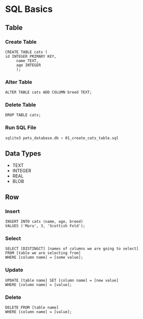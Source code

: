 # SQL Basics
## Table
### Create Table
```sqlite
CREATE TABLE cats (
id INTEGER PRIMARY KEY,
     name TEXT, 
     age INTEGER
     );
```

### Alter Table
```sqlite
ALTER TABLE cats ADD COLUMN breed TEXT;
```

### Delete Table
```sqlite
DROP TABLE cats;
```

### Run SQL File
```bash
sqlite3 pets_database.db < 01_create_cats_table.sql
```

## Data Types

- TEXT
- INTEGER
- REAL
- BLOB

## Row

### Insert
```sqlite
INSERT INTO cats (name, age, breed)
VALUES ('Maru', 3, 'Scottish Fold');
```

### Select
```sqlite
SELECT [DISTINGCT] [names of columns we are going to select]
FROM [table we are selecting from]
WHERE [column name] = [some value];
```

### Update
```sqlite
UPDATE [table name] SET [column name] = [new value]
WHERE [column name] = [value];
```

### Delete
```sqlite
DELETE FROM [table name]
WHERE [column name] = [value];
```